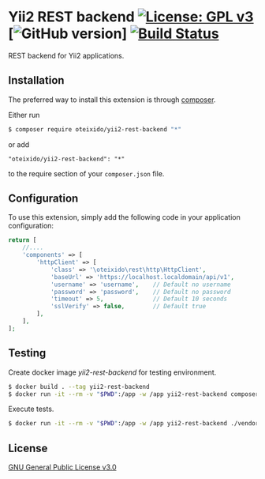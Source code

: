 # Yii2 REST backend [![License: GPL v3](https://img.shields.io/badge/License-GPL%20v3-blue.svg)](https://www.gnu.org/licenses/gpl-3.0.html) [![GitHub version](https://img.shields.io/badge/version-0.1-red.svg)] [![Build Status](https://travis-ci.org/oteixido/yii2-rest-backend.svg?branch=master)](https://travis-ci.org/oteixido/yii2-rest-backend)

REST backend for Yii2 applications.

## Installation

The preferred way to install this extension is through [composer](http://getcomposer.org/download/).

Either run

```bash
$ composer require oteixido/yii2-rest-backend "*"
```

or add

```
"oteixido/yii2-rest-backend": "*"
```

to the require section of your `composer.json` file.

## Configuration

To use this extension, simply add the following code in your application configuration:

```php
return [
    //....
    'components' => [
        'httpClient' => [
            'class' => '\oteixido\rest\http\HttpClient',
            'baseUrl' => 'https://localhost.localdomain/api/v1',
            'username' => 'username',    // Default no username
            'password' => 'password',    // Default no password
            'timeout' => 5,              // Default 10 seconds
            'sslVerify' => false,        // Default true
        ],
    ],
];
```

## Testing

Create docker image *yii2-rest-backend* for testing environment.

```bash
$ docker build . --tag yii2-rest-backend
$ docker run -it --rm -v "$PWD":/app -w /app yii2-rest-backend composer install
```
Execute tests.

```bash
$ docker run -it --rm -v "$PWD":/app -w /app yii2-rest-backend ./vendor/bin/codecept run
```

## License

[GNU General Public License v3.0](https://www.gnu.org/licenses/gpl-3.0.html)
